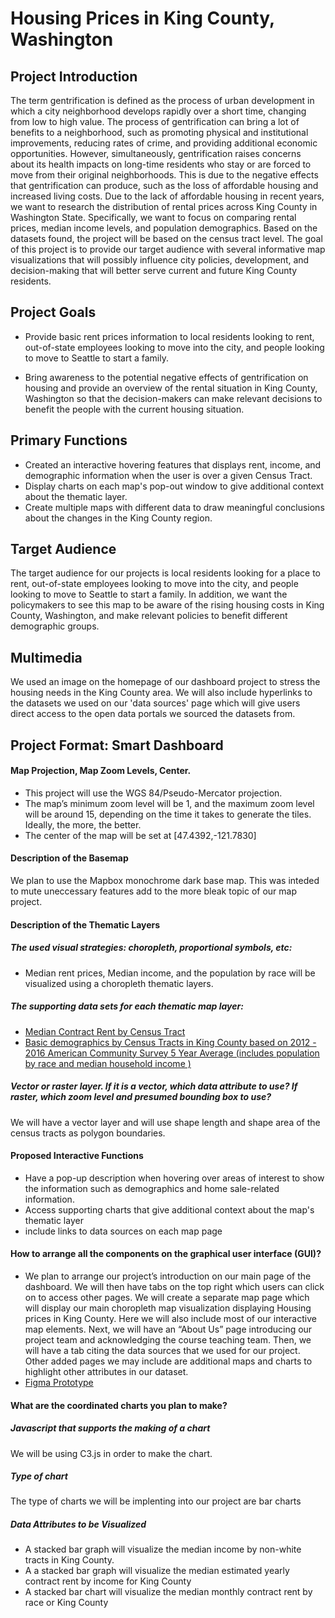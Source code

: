# Housing Prices in King County, Washington
## Project Introduction
The term gentrification is defined as the process of urban development in which a city neighborhood develops rapidly over a short time, changing from low to high value. The process of gentrification can bring a lot of benefits to a neighborhood, such as promoting physical and institutional improvements, reducing rates of crime, and providing additional economic opportunities. However, simultaneously, gentrification raises concerns about its health impacts on long-time residents who stay or are forced to move from their original neighborhoods. This is due to the negative effects that gentrification can produce, such as the loss of affordable housing and increased living costs. Due to the lack of affordable housing in recent years, we want to research the distribution of rental prices across King County in Washington State. Specifically, we want to focus on comparing rental prices, median income levels, and population demographics. Based on the datasets found, the project will be based on the census tract level. The goal of this project is to provide our target audience with several informative map visualizations that will possibly influence city policies, development, and decision-making that will better serve current and future King County residents.

## Project Goals

- Provide basic rent prices information to local residents looking to rent, out-of-state employees looking to move into the city, and people looking to move to Seattle to start a family. 

- Bring awareness to the potential negative effects of gentrification on housing and provide an overview of the rental situation in King County, Washington so that the decision-makers can make relevant decisions to benefit the people with the current housing situation.

## Primary Functions
- Created an interactive hovering features that displays rent, income, and demographic information when the user is over a      given Census Tract. 
- Display charts on each map's pop-out window to give additional context about the thematic layer.
- Create multiple maps with different data to draw meaningful conclusions about the changes in the King County region.

## Target Audience
The target audience for our projects is local residents looking for a place to rent, out-of-state employees looking to move into the city, and people looking to move to Seattle to start a family. In addition, we want the policymakers to see this map to be aware of the rising housing costs in King County, Washington, and make relevant policies to benefit different demographic groups.

## Multimedia
We used an image on the homepage of our dashboard project to stress the housing needs in the King County area. We will also include hyperlinks to the datasets we used on our 'data sources' page which will give users direct access to the open data portals we sourced the datasets from.

## Project Format: Smart Dashboard
#### Map Projection, Map Zoom Levels, Center.
- This project will use the WGS 84/Pseudo-Mercator projection. 
- The map’s minimum zoom level will be 1, and the maximum zoom level will be around 15, depending on the time it takes to generate the tiles. Ideally, the more, the better. 
- The center of the map will be set at [47.4392,-121.7830]

#### Description of the Basemap
We plan to use the Mapbox monochrome dark base map. This was inteded to mute uneccessary features add to the more bleak topic of our map project.

#### Description of the Thematic Layers
##### The used visual strategies: choropleth, proportional symbols, etc:
- Median rent prices, Median income, and the population by race will be visualized using a choropleth thematic layers.

##### The supporting data sets for each thematic map layer:
- [Median Contract Rent by Census Tract](https://gis-kingcounty.opendata.arcgis.com/datasets/kingcounty::acs-median-contract-rent-dollars-acs-b25058-mediancontractrent/explore?location=47.430693%2C-121.809050%2C10.67&showTable=true)
- [Basic demographics by Census Tracts in King County based on 2012 - 2016 American Community Survey 5 Year Average (includes population by race and median household income )](https://gis-kingcounty.opendata.arcgis.com/datasets/kingcounty::demographic-base-demographic-base-area/explore?location=47.428449%2C-121.802498%2C10.00&showTable=true)

##### Vector or raster layer. If it is a vector, which data attribute to use? If raster, which zoom level and presumed bounding box to use?
We will have a vector layer and will use shape length and shape area of the census tracts as polygon boundaries.

#### Proposed Interactive Functions
- Have a pop-up description when hovering over areas of interest to show the information such as demographics and home sale-related information.
- Access supporting charts that give additional context about the map's thematic layer
- include links to data sources on each map page

#### How to arrange all the components on the graphical user interface (GUI)?
- We plan to arrange our project’s introduction on our main page of the dashboard. We will then have tabs on the top right which users can click on to access other pages. We will create a separate map page which will display our main choropleth map visualization displaying Housing prices in King County. Here we will also include most of our interactive map elements. Next, we will have an “About Us” page introducing our project team and acknowledging the course teaching team. Then, we will have a tab citing the data sources that we used for our project. Other added pages we may include are additional maps and charts to highlight other attributes in our dataset.
- [Figma Prototype](https://www.figma.com/file/EDlWdiztSAazwZ3pKoEPQg/GEOG-458?node-id=0%3A1)

#### What are the coordinated charts you plan to make?
##### Javascript that supports the making of a chart
We will be using C3.js in order to make the chart.
##### Type of chart
The type of charts we will be implenting into our project are bar charts
##### Data Attributes to be Visualized
- A stacked bar graph will visualize the median income by non-white tracts in King County.
- A a stacked bar graph will visualize the median estimated yearly contract rent by income for King County
- A stacked bar chart will visualize the median monthly contract rent by race or King County